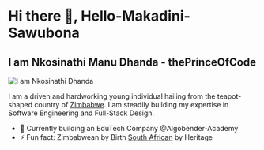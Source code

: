 # Hi there 👋, Hello-Makadini-Sawubona
## I am Nkosinathi Manu Dhanda - thePrinceOfCode
![I am Nkosinathi Dhanda](https://pbs.twimg.com/profile_banners/1737728126497837056/1710237614/1500x500)

I am a driven and hardworking young individual hailing from the teapot-shaped country of <a href="https://en.wikipedia.org/wiki/Zimbabwe" target="_blank">Zimbabwe</a>. I am steadily building my expertise in Software Engineering and Full-Stack Design.

- 🔭 Currently building an EduTech Company @Algobender-Academy
- ⚡ Fun fact: Zimbabwean by Birth <a href="https://en.wikipedia.org/wiki/South_Africa" target="_blank">South African</a> by Heritage
